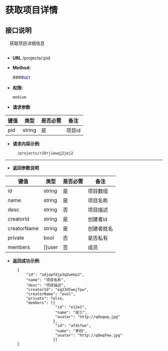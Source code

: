 # 获取项目详情

## 接口说明

　获取项目详细信息

## 


* **URL**
        /projects/:pid

* **Method:**
  
  ####<font color=blue>`GET`</font>

* **权限:**

  `medium`

*  **请求参数**

**键值** | **类型** | **是否必需** | **备注**
---------|----------|--------------|---------
pid|string|是|项目id

* **请求内容示例:**


        /projects/r28rjiewqj2jej2
        
--- 
*  **返回参数说明**

**键值** | **类型** | **是否必需** | **备注**
---------|----------|--------------|---------
id    |string |是 |项目数组
name|string|是|项目名称
desc|string|否|项目描述
creatorId|string|是|创建者id
creatorName|string|是|创建者姓名
private|bool|否|是否私有
members|[]user|否|成员

* **返回成功示例:**


        {
            "id": "adjapfdjp3q2wekp2",
            "name": "项目名称",
            "desc": "项目描述",
            "creatorId": "eq23dfwejfpw",
            "creatorName": "evol",
            "private": false,
            "members": [{
                         "id": "e12e1",
                         "name": "张三",
                         "avatar": "http://qdwqwq.jpg"
                        },
                         "id": "afdsfwe",
                         "name": "李四",
                         "avatar": "http://qdwqfew.jpg"
                        }]
        } 

